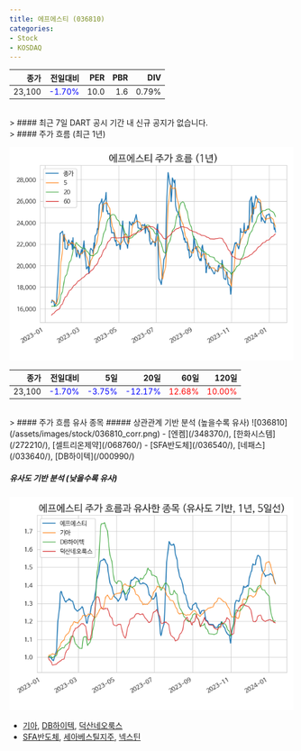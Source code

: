 ```yaml
---
title: 에프에스티 (036810)
categories:
- Stock
- KOSDAQ
---
```


|종가|전일대비|PER|PBR|DIV|
|---:|-------:|--:|--:|--:|
|23,100|<span style="color: blue">-1.70%</span>|10.0|1.6|0.79%|

<!-- more -->

<br>
> #### 최근 7일 DART 공시
기간 내 신규 공지가 없습니다.

<br>
> #### 주가 흐름 (최근 1년)

![036810](/assets/images/stock/036810.png)

|종가|전일대비|5일|20일|60일|120일|
|---:|-------:|--:|---:|---:|----:|
|23,100|<span style="color: blue">-1.70%</span>|<span style="color: blue">-3.75%</span>|<span style="color: blue">-12.17%</span>|<span style="color: red">12.68%</span>|<span style="color: red">10.00%</span>|

<br>
> #### 주가 흐름 유사 종목
##### 상관관계 기반 분석 (높을수록 유사)
![036810](/assets/images/stock/036810_corr.png)
- [엔켐](/348370/), [한화시스템](/272210/), [셀트리온제약](/068760/)
- [SFA반도체](/036540/), [네패스](/033640/), [DB하이텍](/000990/)

##### 유사도 기반 분석 (낮을수록 유사)	
![036810](/assets/images/stock/036810_sim.png)
- [기아](/000270/), [DB하이텍](/000990/), [덕산네오룩스](/213420/)
- [SFA반도체](/036540/), [세아베스틸지주](/001430/), [넥스틴](/348210/)